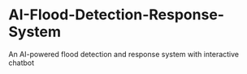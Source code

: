 # AI-Flood-Detection-Response-System
An AI-powered flood detection and response system with interactive chatbot
